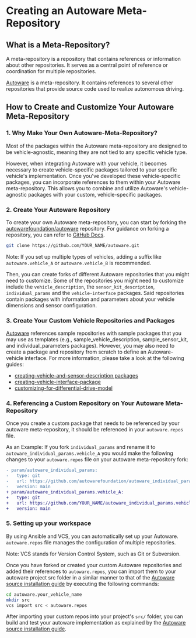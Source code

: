 # Creating an Autoware Meta-Repository

## What is a Meta-Repository?

A meta-repository is a repository that contains references or information about other repositories. It serves as a central point of reference or coordination for multiple repositories.

[Autoware](https://github.com/autowarefoundation/autoware) is a meta-repository. It contains references to several other repositories that provide source code used to realize autonomous driving.

## How to Create and Customize Your Autoware Meta-Repository

### 1. Why Make Your Own Autoware-Meta-Repository?

Most of the packages within the Autoware meta-repository are designed to be vehicle-agnostic, meaning they are not tied to any specific vehicle type.

However, when integrating Autoware with your vehicle, it becomes necessary to create vehicle-specific packages tailored to your specific vehicle's implementation. Once you've developed these vehicle-specific packages, you can incorporate references to them within your Autoware meta-repository. This allows you to combine and utilize Autoware's vehicle-agnostic packages with your custom, vehicle-specific packages.

### 2. Create Your Autoware Repository

To create your own Autoware meta-repository, you can start by forking the [autowarefoundation/autoware](https://github.com/autowarefoundation/autoware) repository. For guidance on forking a repository, you can refer to [GitHub Docs](https://docs.github.com/en/get-started/quickstart/fork-a-repo).

```bash
git clone https://github.com/YOUR_NAME/autoware.git
```

Note: If you set up multiple types of vehicles, adding a suffix like `autoware.vehicle_A` or `autoware.vehicle_B` is recommended.

Then, you can create forks of different Autoware repositories that you might need to customize. Some of the repositories you might need to customize include the `vehicle_description`, the `sensor_kit_description`, `individual_params` and the `vehicle-interface` packages. Said repositories contain packages with information and parameters about your vehicle dimensions and sensor configuration.

### 3. Create Your Custom Vehicle Repositories and Packages

[Autoware](https://github.com/autowarefoundation/autoware) references sample repositories with sample packages that you may use as templates (e.g., sample_vehicle_description, sample_sensor_kit, and individual_parameters packages). However, you may also need to create a package and repository from scratch to define an Autoware-vehicle interface. For more information, please take a look at the following guides:

- [creating-vehicle-and-sensor-description packages](https://autowarefoundation.github.io/autoware-documentation/main/how-to-guides/integrating-autoware/creating-vehicle-and-sensor-description/creating-vehicle-and-sensor-description)
- [creating-vehicle-interface-package](https://autowarefoundation.github.io/autoware-documentation/main/how-to-guides/integrating-autoware/creating-vehicle-interface-package/creating-a-vehicle-interface-for-an-ackermann-kinematic-model/)
- [customizing-for-differential-drive-model](https://autowarefoundation.github.io/autoware-documentation/main/how-to-guides/integrating-autoware/creating-vehicle-interface-package/customizing-for-differential-drive-model/)

### 4. Referencing a Custom Repository on Your Autoware Meta-Repository

Once you create a custom package that needs to be referenced by your autoware meta-repository, it should be referenced in your `autoware.repos` file.

As an Example: If you fork `individual_params` and rename it to `autoware_individual_params.vehicle_A` you would make the following changes to your `autoware.repos` file on your autoware meta-repository fork:

```diff
- param/autoware_individual_params:
-   type: git
-   url: https://github.com/autowarefoundation/autoware_individual_params
-   version: main
+ param/autoware_individual_params.vehicle_A:
+   type: git
+   url: https://github.com/YOUR_NAME/autoware_individual_params.vehicle_A
+   version: main
```

### 5. Setting up your workspace

By using Ansible and VCS, you can automatically set up your Autoware.
`autoware.repos` file manages the configuration of multiple repositories.

Note: VCS stands for Version Control System, such as Git or Subversion.

Once you have forked or created your custom Autoware repositories and added their references to `autoware.repos`, you can import them to your autoware project src folder in a similar manner to that of the [Autoware source installation guide](https://autowarefoundation.github.io/autoware-documentation/main/installation/autoware/source-installation/#how-to-set-up-a-workspace) by executing the following commands:

```bash
cd autoware.your_vehicle_name
mkdir src
vcs import src < autoware.repos
```

After importing your custom repos into your project's `src/` folder, you can build and test your autoware implementation as explained by the [Autoware source installation guide](https://autowarefoundation.github.io/autoware-documentation/main/installation/autoware/source-installation/#how-to-set-up-a-workspace).
